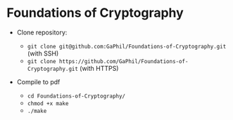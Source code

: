 # Foundations of Cryptography

* Clone repository:
  * `git clone git@github.com:GaPhil/Foundations-of-Cryptography.git` (with SSH)
  * `git clone https://github.com/GaPhil/Foundations-of-Cryptography.git` (with HTTPS)
  
* Compile to pdf
  * `cd Foundations-of-Cryptography/`
  * `chmod +x make`
  * `./make`
